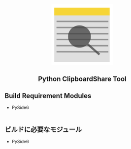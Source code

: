 <div align="center">
	<a href="https://github.com/CrossDarkrix/ClipboardShare/">
	<img width="200px" height="200px" alt="ClipboardShare" src="https://raw.githubusercontent.com/CrossDarkrix//ClipboardShare/master/Images/MemoSync.png"></a>
</div>

<h2 align="center">Python ClipboardShare Tool</h2>

<div>
	<h2>Build Requirement Modules</h2>
	<ul>
		<li>PySide6</li><br>
	</ul>
</div>

<div>
	<h2>ビルドに必要なモジュール</h2>
	<ul>
		<li>PySide6</li>
	</ul>
</div>
